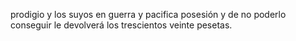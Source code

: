 prodigio y los suyos en guerra y pacifica posesión y de no poderlo conseguir le devolverá los trescientos veinte pesetas.